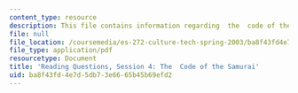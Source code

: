 ```yaml
---
content_type: resource
description: This file contains information regarding  the  code of the samurai.
file: null
file_location: /coursemedia/es-272-culture-tech-spring-2003/ba8f43fd4e7d5db73e6665b45b69efd2_MITES_272S03_q04.pdf
file_type: application/pdf
resourcetype: Document
title: 'Reading Questions, Session 4: The  Code of the Samurai'
uid: ba8f43fd-4e7d-5db7-3e66-65b45b69efd2
---
```

